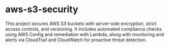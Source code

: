 # aws-s3-security
This project secures AWS S3 buckets with server-side encryption, strict access controls, and versioning. It includes automated compliance checks using AWS Config and remediation with Lambda, along with monitoring and alerts via CloudTrail and CloudWatch for proactive threat detection.
